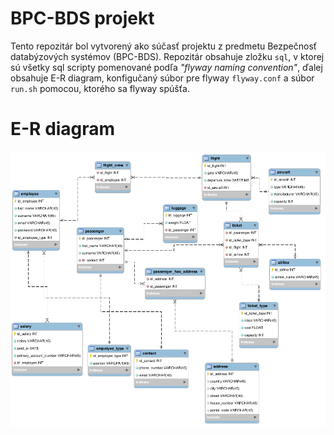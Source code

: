 # BPC-BDS projekt
Tento repozitár bol vytvorený ako súčasť projektu z predmetu Bezpečnosť databýzových systémov (BPC-BDS). Repozitár obsahuje zložku `sql`, v ktorej sú všetky sql scripty pomenované podľa *"flyway naming convention"*, ďalej obsahuje E-R diagram, konfigučaný súbor pre flyway `flyway.conf` a súbor `run.sh` pomocou, ktorého sa flyway spúšťa.

# E-R diagram
![diagram](BDS-ER-diagram.png)